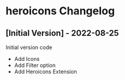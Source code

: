 # heroicons Changelog

## [Initial Version] - 2022-08-25

Initial version code

- Add Icons
- Add Filter option
- Add Heroicons Extension
